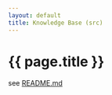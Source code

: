 ```yaml
---
layout: default
title: Knowledge Base (src)
---
```


{{ page.title }}
================

see [README.md](./README.md)